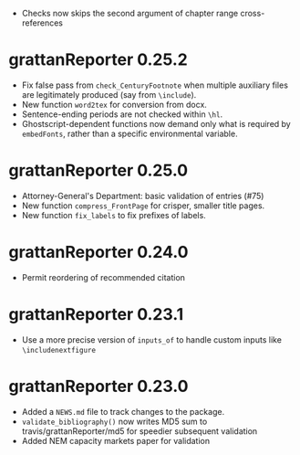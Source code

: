 
* Checks now skips the second argument of chapter range cross-references

# grattanReporter 0.25.2
* Fix false pass from `check_CenturyFootnote` when multiple auxiliary files are legitimately produced (say from `\include`).
* New function `word2tex` for conversion from docx.
* Sentence-ending periods are not checked within `\hl`.
* Ghostscript-dependent functions now demand only what is required by `embedFonts`, rather than a specific environmental variable.

# grattanReporter 0.25.0
* Attorney-General's Department: basic validation of entries (#75)
* New function `compress_FrontPage` for crisper, smaller title pages.
* New function `fix_labels` to fix prefixes of labels.

# grattanReporter 0.24.0
* Permit reordering of recommended citation

# grattanReporter 0.23.1
* Use a more precise version of `inputs_of` to handle custom inputs like `\includenextfigure`

# grattanReporter 0.23.0

* Added a `NEWS.md` file to track changes to the package.
* `validate_bibliography()` now writes MD5 sum to travis/grattanReporter/md5 for speedier subsequent validation
* Added NEM capacity markets paper for validation


